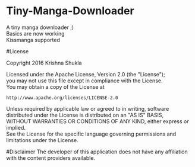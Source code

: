 # Tiny-Manga-Downloader
A tiny manga downloader ;)  
Basics are now working  
Kissmanga supported  
  
#License
  
Copyright 2016 Krishna Shukla                                           
                                                                        
Licensed under the Apache License, Version 2.0 (the "License");         
you may not use this file except in compliance with the License.        
You may obtain a copy of the License at                                 
                                                                        
    http://www.apache.org/licenses/LICENSE-2.0                          
                                                                        
Unless required by applicable law or agreed to in writing, software     
distributed under the License is distributed on an "AS IS" BASIS,       
WITHOUT WARRANTIES OR CONDITIONS OF ANY KIND, either express or implied.  
See the License for the specific language governing permissions and     
limitations under the License.                                          
  
#Disclaimer
The developer of this application does not have any affiliation with the content providers available.  
